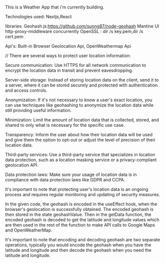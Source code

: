 This is a Weather App that i'm currently building. 

Technologies used:
Nextjs,React

libraries:
Geohash.js:https://github.com/sunng87/node-geohash
Mantine UI
http-proxy-middleware
concurrently
OpenSSL : dir /s key.pem,dir /s cert.pem

Api's:
Built-in Browser Geolocation Api,
OpenWeathermap Api

//
There are several ways to protect user location information:

Secure communication: Use HTTPS for all network communication to encrypt the location data in transit and prevent eavesdropping.

Server-side storage: Instead of storing location data on the client, send it to a server, where it can be stored securely and protected with authentication and access controls.

Anonymization: If it's not necessary to know a user's exact location, you can use techniques like geohashing to anonymize the location data while still providing useful information.

Minimization: Limit the amount of location data that is collected, stored, and shared to only what is necessary for the specific use case.

Transparency: Inform the user about how their location data will be used and give them the option to opt-out or adjust the level of precision of their location data.

Third-party services: Use a third-party service that specializes in location data protection, such as a location masking service or a privacy-compliant geolocation API.

Data protection laws: Make sure your usage of location data is in compliance with data protection laws like GDPR and CCPA.

It's important to note that protecting user's location data is an ongoing process and requires regular monitoring and updating of security measures.


In the given code, the geohash is encoded in the useEffect hook, when the browser's geolocation is successfully obtained. The encoded geohash is then stored in the state geohashValue. Then in the getData function, the encoded geohash is decoded to get the latitude and longitude values which are then used in the rest of the function to make API calls to Google Maps and OpenWeatherMap.

It's important to note that encoding and decoding geohash are two separate operations, typically you would encode the geohash when you have the latitude and longitude and then decode the geohash when you need the latitude and longitude.

